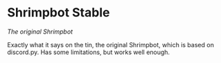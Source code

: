 # Shrimpbot Stable
*The original Shrimpbot*

Exactly what it says on the tin, the original Shrimpbot, which is based on discord.py. Has some limitations, but works well enough.




